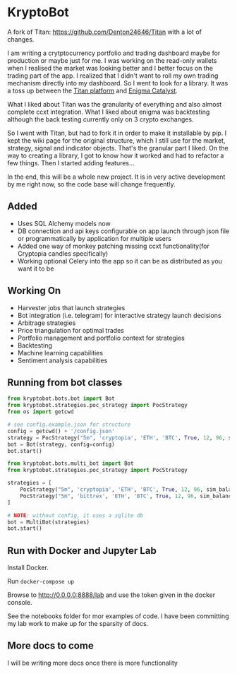 # KryptoBot

A fork of Titan: https://github.com/Denton24646/Titan with a lot of changes.

I am writing a crytptocurrency portfolio and trading dashboard maybe for production or maybe just for me. I was working on the read-only wallets when I realised the market was looking better and I better focus on the trading part of the app. I realized that I didn't want to roll my own trading mechanism directly into my dashboard. So I went to look for a library. It was a toss up between the [Titan platform](https://github.com/Denton24646/Titan) and [Enigma Catalyst](https://github.com/enigmampc/catalyst).

What I liked about Titan was the granularity of everything and also almost complete ccxt integration. What I liked about enigma was backtesting although the back testing currently only on 3 crypto exchanges.

So I went with Titan, but had to fork it in order to make it installable by pip. I kept the wiki page for the original structure, which I still use for the market, strategy, signal and indicator objects. That's the granular part I liked. On the way to creating a library, I got to know how it worked and had to refactor a few things. Then I started adding features...

In the end, this will be a whole new project. It is in very active development by me right now, so the code base will change frequently.

## Added

- Uses SQL Alchemy models now
- DB connection and api keys configurable on app launch through json file or programmatically by application for multiple users
- Added one way of monkey patching missing ccxt functionality(for Cryptopia candles specifically)
- Working optional Celery into the app so it can be as distributed as you want it to be

## Working On

- Harvester jobs that launch strategies
- Bot integration (i.e. telegram) for interactive strategy launch decisions
- Arbitrage strategies
- Price triangulation for optimal trades
- Portfolio management and portfolio context for strategies
- Backtesting
- Machine learning capabilities
- Sentiment analysis capabilities

## Running from bot classes

```python
from kryptobot.bots.bot import Bot
from kryptobot.strategies.poc_strategy import PocStrategy
from os import getcwd

# see config.example.json for structure
config = getcwd() + '/config.json'
strategy = PocStrategy("5m", 'cryptopia', 'ETH', 'BTC', True, 12, 96, sim_balance=10)
bot = Bot(strategy, config=config)
bot.start()

```



```python
from kryptobot.bots.multi_bot import Bot
from kryptobot.strategies.poc_strategy import PocStrategy

strategies = [
    PocStrategy("5m", 'cryptopia', 'ETH', 'BTC', True, 12, 96, sim_balance=10),
    PocStrategy("5m", 'bittrex', 'ETH', 'BTC', True, 12, 96, sim_balance=10)
]

# NOTE: without config, it uses a sqlite db
bot = MultiBot(strategies)
bot.start()

```

## Run with Docker and Jupyter Lab

Install Docker.

Run `docker-compose up`

Browse to http://0.0.0.0:8888/lab and use the token given in the docker console.

See the notebooks folder for mor examples of code. I have been committing my lab work to make up for the sparsity of docs.

## More docs to come

I will be writing more docs once there is more functionality
